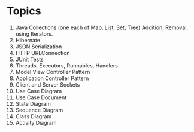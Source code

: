 # Topics

1. Java Collections (one each of Map, List, Set, Tree) Addition, Removal, using Iterators. 
2. Hibernate 
3. JSON Serialization 
4. HTTP URLConnection 
5. JUnit Tests 
6. Threads, Executors, Runnables, Handlers 
7. Model View Controller Pattern 
8. Application Controller Pattern 
9. Client and Server Sockets 
10. Use Case Diagram 
11. Use Case Document 
12. State Diagram 
13. Sequence Diagram 
14. Class Diagram 
15. Activity Diagram 
